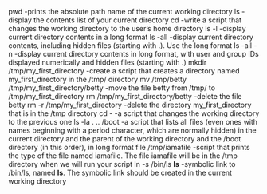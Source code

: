 pwd -prints the absolute path name of the current working directory
ls -display the contents list of your current directory
cd -write a script that changes the working directory to the user’s home directory
ls -l -display current directory contents in a long format
ls -all -display current directory contents, including hidden files (starting with .). Use the long format
ls -all -n -display current directory contents in long format, with user and group IDs displayed numerically and hidden files (starting with .)
mkdir /tmp/my_first_directory -create a script that creates a directory named my_first_directory in the /tmp/ directory
mv /tmp/betty /tmp/my_first_directory/betty -move the file betty from /tmp/ to /tmp/my_first_directory
rm /tmp/my_first_directory/betty -delete the file betty
rm -r /tmp/my_first_directory -delete the directory my_first_directory that is in the /tmp directory
cd - -a script that changes the working directory to the previous one
ls -la . .. /boot -a script that lists all files (even ones with names beginning with a period character, which are normally hidden) in the current directory and the parent of the working directory and the /boot directory (in this order), in long format
file /tmp/iamafile -script that prints the type of the file named iamafile. The file iamafile will be in the /tmp directory when we will run your script
ln -s /bin/ls __ls__ -symbolic link to /bin/ls, named __ls__. The symbolic link should be created in the current working directory

 


